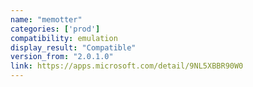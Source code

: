 ```yaml
---
name: "memotter"
categories: ['prod']
compatibility: emulation
display_result: "Compatible"
version_from: "2.0.1.0"
link: https://apps.microsoft.com/detail/9NL5XBBR90W0
---
```

